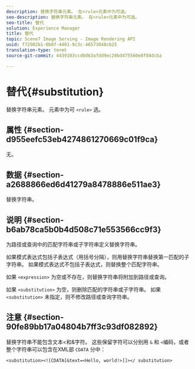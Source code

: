 ```yaml
---
description: 替换字符串元素。 在<rule>元素中为可选。
seo-description: 替换字符串元素。 在<rule>元素中为可选。
seo-title: 替代
solution: Experience Manager
title: 替代
topic: Scene7 Image Serving - Image Rendering API
uuid: f72902b1-0b0f-4401-9c3c-46573048cb25
translation-type: tm+mt
source-git-commit: 4439103ccd0d63afdd9ec20bd475560e8f84dcba

---
```



# 替代{#substitution}

替换字符串元素。 元素中为可 `<rule>` 选。

## 属性 {#section-d955eefc53eb4274861270669c01f9ca}

无。

## 数据 {#section-a2688866ed6d41279a8478886e511ae3}

替换字符串。

## 说明 {#section-b6ab78ca5b0b4d508c71e553566cc9f3}

为路径或查询中的匹配字符串或子字符串定义替换字符串。

如果模式表达式包括子表达式（用括号分隔），则用替换字符串替换第一匹配的子字符串。 如果模式表达式不包括子表达式，则替换整个匹配字符串。

如果 `<expression>` 为空或不存在，则替换字符串将附加到路径或查询。

如果 `<substitution>` 为空，则删除匹配的字符串或子字符串。 如果 `<substitution>` 未指定，则不修改路径或查询字符串。

## 注意 {#section-90fe89bb17a04804b7ff3c93df082892}

替换字符串不能包含文本&lt;和&amp;字符。 这些保留字符可以分别用 `&` 和 `<`编码，或者整个字符串可以包含在XML部 `CDATA` 分中：

`<substitution><![CDATA[&text=<Hello, world!>]]></ substitution>`
